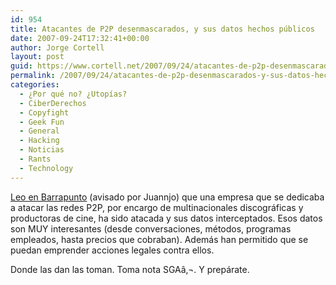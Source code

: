 ```yaml
---
id: 954
title: Atacantes de P2P desenmascarados, y sus datos hechos públicos
date: 2007-09-24T17:32:41+00:00
author: Jorge Cortell
layout: post
guid: https://www.cortell.net/2007/09/24/atacantes-de-p2p-desenmascarados-y-sus-datos-hechos-publicos/
permalink: /2007/09/24/atacantes-de-p2p-desenmascarados-y-sus-datos-hechos-publicos/
categories:
  - ¿Por qué no? ¿Utopías?
  - CiberDerechos
  - Copyfight
  - Geek Fun
  - General
  - Hacking
  - Noticias
  - Rants
  - Technology
---
```

<a target="_blank" title="Barrapunto" href="https://barrapunto.com/articles/07/09/24/097203.shtml">Leo en Barrapunto</a> (avisado por Juannjo) que una empresa que se dedicaba a atacar las redes P2P, por encargo de multinacionales discográficas y productoras de cine, ha sido atacada y sus datos interceptados. Esos datos son MUY interesantes (desde conversaciones, métodos, programas empleados, hasta precios que cobraban). Además han permitido que se puedan emprender acciones legales contra ellos.

Donde las dan las toman. Toma nota SGAâ‚¬. Y prepárate.